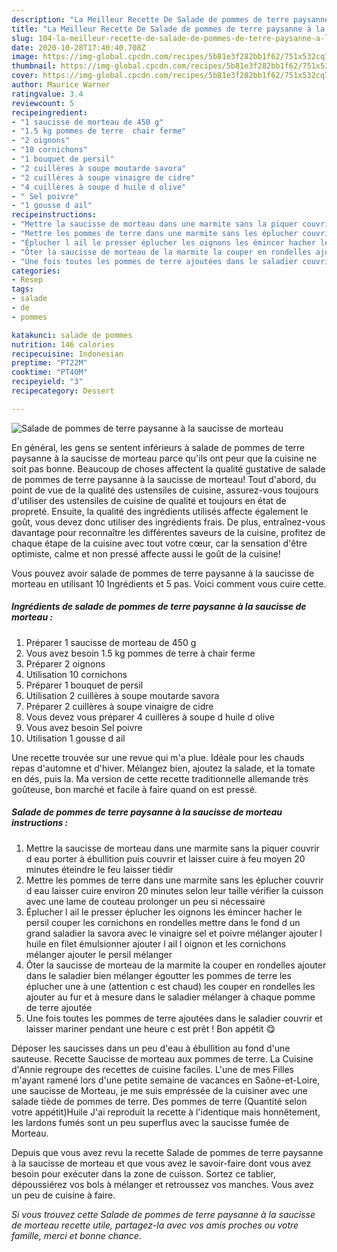 ```yaml
---
description: "La Meilleur Recette De Salade de pommes de terre paysanne à la saucisse de morteau"
title: "La Meilleur Recette De Salade de pommes de terre paysanne à la saucisse de morteau"
slug: 104-la-meilleur-recette-de-salade-de-pommes-de-terre-paysanne-a-la-saucisse-de-morteau
date: 2020-10-28T17:40:40.708Z
image: https://img-global.cpcdn.com/recipes/5b81e3f282bb1f62/751x532cq70/salade-de-pommes-de-terre-paysanne-a-la-saucisse-de-morteau-photo-principale-de-la-recette.jpg
thumbnail: https://img-global.cpcdn.com/recipes/5b81e3f282bb1f62/751x532cq70/salade-de-pommes-de-terre-paysanne-a-la-saucisse-de-morteau-photo-principale-de-la-recette.jpg
cover: https://img-global.cpcdn.com/recipes/5b81e3f282bb1f62/751x532cq70/salade-de-pommes-de-terre-paysanne-a-la-saucisse-de-morteau-photo-principale-de-la-recette.jpg
author: Maurice Warner
ratingvalue: 3.4
reviewcount: 5
recipeingredient:
- "1 saucisse de morteau de 450 g"
- "1.5 kg pommes de terre  chair ferme"
- "2 oignons"
- "10 cornichons"
- "1 bouquet de persil"
- "2 cuillères à soupe moutarde savora"
- "2 cuillères à soupe vinaigre de cidre"
- "4 cuillères à soupe d huile d olive"
- " Sel poivre"
- "1 gousse d ail"
recipeinstructions:
- "Mettre la saucisse de morteau dans une marmite sans la piquer couvrir d eau porter à ébullition puis couvrir et laisser cuire à feu moyen 20 minutes éteindre le feu laisser tiédir"
- "Mettre les pommes de terre dans une marmite sans les éplucher couvrir d eau laisser cuire environ 20 minutes selon leur taille vérifier la cuisson avec une lame de couteau prolonger un peu si nécessaire"
- "Éplucher l ail le presser éplucher les oignons les émincer hacher le persil couper les cornichons en rondelles mettre dans le fond d un grand saladier la savora avec le vinaigre sel et poivre mélanger ajouter l huile en filet émulsionner ajouter l ail l oignon et les cornichons mélanger ajouter le persil mélanger"
- "Ôter la saucisse de morteau de la marmite la couper en rondelles ajouter dans le saladier bien mélanger égoutter les pommes de terre les éplucher une à une (attention c est chaud) les couper en rondelles les ajouter au fur et à mesure dans le saladier mélanger à chaque pomme de terre ajoutée"
- "Une fois toutes les pommes de terre ajoutées dans le saladier couvrir et laisser mariner pendant une heure c est prêt ! Bon appétit 😋"
categories:
- Resep
tags:
- salade
- de
- pommes

katakunci: salade de pommes 
nutrition: 146 calories
recipecuisine: Indonesian
preptime: "PT22M"
cooktime: "PT40M"
recipeyield: "3"
recipecategory: Dessert

---
```



![Salade de pommes de terre paysanne à la saucisse de morteau](https://img-global.cpcdn.com/recipes/5b81e3f282bb1f62/751x532cq70/salade-de-pommes-de-terre-paysanne-a-la-saucisse-de-morteau-photo-principale-de-la-recette.jpg)

En général, les gens se sentent inférieurs à salade de pommes de terre paysanne à la saucisse de morteau parce qu'ils ont peur que la cuisine ne soit pas bonne. Beaucoup de choses affectent la qualité gustative de salade de pommes de terre paysanne à la saucisse de morteau! Tout d'abord, du point de vue de la qualité des ustensiles de cuisine, assurez-vous toujours d'utiliser des ustensiles de cuisine de qualité et toujours en état de propreté. Ensuite, la qualité des ingrédients utilisés affecte également le goût, vous devez donc utiliser des ingrédients frais. De plus, entraînez-vous davantage pour reconnaître les différentes saveurs de la cuisine, profitez de chaque étape de la cuisine avec tout votre cœur, car la sensation d'être optimiste, calme et non pressé affecte aussi le goût de la cuisine!

<!--inarticleads1-->

Vous pouvez avoir salade de pommes de terre paysanne à la saucisse de morteau en utilisant 10 Ingrédients et 5 pas. Voici comment vous cuire cette.

##### Ingrédients de salade de pommes de terre paysanne à la saucisse de morteau :

1. Préparer 1 saucisse de morteau de 450 g
1. Vous avez besoin 1.5 kg pommes de terre à chair ferme
1. Préparer 2 oignons
1. Utilisation 10 cornichons
1. Préparer 1 bouquet de persil
1. Utilisation 2 cuillères à soupe moutarde savora
1. Préparer 2 cuillères à soupe vinaigre de cidre
1. Vous devez vous préparer 4 cuillères à soupe d huile d olive
1. Vous avez besoin  Sel poivre
1. Utilisation 1 gousse d ail


Une recette trouvée sur une revue qui m&#39;a plue. Idéale pour les chauds repas d&#39;automne et d&#39;hiver. Mélangez bien, ajoutez la salade, et la tomate en dés, puis la. Ma version de cette recette traditionnelle allemande très goûteuse, bon marché et facile à faire quand on est pressé. 

<!--inarticleads2-->

##### Salade de pommes de terre paysanne à la saucisse de morteau instructions :

1. Mettre la saucisse de morteau dans une marmite sans la piquer couvrir d eau porter à ébullition puis couvrir et laisser cuire à feu moyen 20 minutes éteindre le feu laisser tiédir
1. Mettre les pommes de terre dans une marmite sans les éplucher couvrir d eau laisser cuire environ 20 minutes selon leur taille vérifier la cuisson avec une lame de couteau prolonger un peu si nécessaire
1. Éplucher l ail le presser éplucher les oignons les émincer hacher le persil couper les cornichons en rondelles mettre dans le fond d un grand saladier la savora avec le vinaigre sel et poivre mélanger ajouter l huile en filet émulsionner ajouter l ail l oignon et les cornichons mélanger ajouter le persil mélanger
1. Ôter la saucisse de morteau de la marmite la couper en rondelles ajouter dans le saladier bien mélanger égoutter les pommes de terre les éplucher une à une (attention c est chaud) les couper en rondelles les ajouter au fur et à mesure dans le saladier mélanger à chaque pomme de terre ajoutée
1. Une fois toutes les pommes de terre ajoutées dans le saladier couvrir et laisser mariner pendant une heure c est prêt ! Bon appétit 😋


Déposer les saucisses dans un peu d&#39;eau à ébullition au fond d&#39;une sauteuse. Recette Saucisse de morteau aux pommes de terre. La Cuisine d&#39;Annie regroupe des recettes de cuisine faciles. L&#39;une de mes Filles m&#39;ayant ramené lors d&#39;une petite semaine de vacances en Saône-et-Loire, une saucisse de Morteau, je me suis empréssée de la cuisiner avec une salade tiède de pommes de terre. Des pommes de terre (Quantité selon votre appétit)Huile J&#39;ai reproduit la recette à l&#39;identique mais honnêtement, les lardons fumés sont un peu superflus avec la saucisse fumée de Morteau. 

<!--inarticleads1-->

<p>
Depuis que vous avez revu la recette Salade de pommes de terre paysanne à la saucisse de morteau et que vous avez le savoir-faire dont vous avez besoin pour exécuter dans la zone de cuisson. Sortez ce tablier, dépoussiérez vos bols à mélanger et retroussez vos manches. Vous avez un peu de cuisine à faire.
</p>

<p>
<i>Si vous trouvez cette Salade de pommes de terre paysanne à la saucisse de morteau recette utile, partagez-la avec vos amis proches ou votre famille, merci et bonne chance.</i>
</p>
